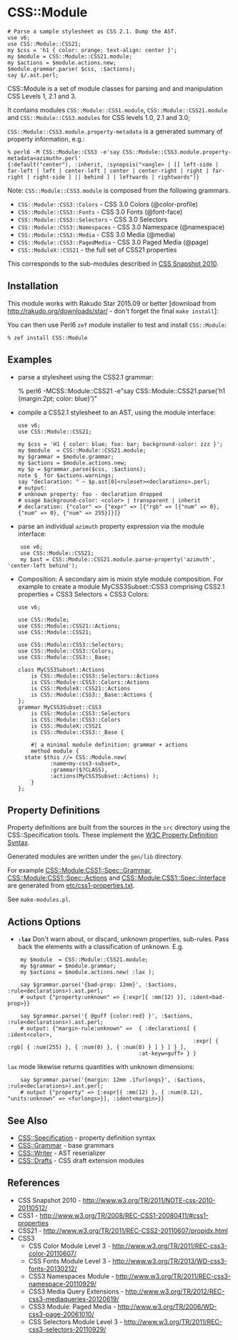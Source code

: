 # CSS::Module

```
# Parse a sample stylesheet as CSS 2.1. Dump the AST.
use v6;
use CSS::Module::CSS21;
my $css = 'h1 { color: orange; text-align: center }';
my $module = CSS::Module::CSS21.module;
my $actions = $module.actions.new;
$module.grammar.parse( $css, :$actions);
say $/.ast.perl;
```

CSS::Module is a set of module classes for parsing and and manipulation CSS Levels 1, 2.1 and  3.

It contains modules `CSS::Module::CSS1.module`, `CSS::Module::CSS21.module` and `CSS::Module::CSS3.modules` for CSS levels 1.0, 2.1 and 3.0;

`CSS::Module::CSS3.module.property-metadata` is a generated summary of property information, e.g.: 
```
% perl6 -M CSS::Module::CSS3 -e'say CSS::Module::CSS3.module.property-metadata<azimuth>.perl'
{:default("center"), :inherit, :synopsis("<angle> | [[ left-side | far-left | left | center-left | center | center-right | right | far-right | right-side ] || behind ] | leftwards | rightwards")}
```

Note: `CSS::Module::CSS3.module` is composed from the following grammars.

- `CSS::Module::CSS3::Colors`     - CSS 3.0 Colors (@color-profile)
- `CSS::Module::CSS3::Fonts`      - CSS 3.0 Fonts (@font-face)
- `CSS::Module::CSS3::Selectors`  - CSS 3.0 Selectors
- `CSS::Module::CSS3::Namespaces` - CSS 3.0 Namespace (@namespace)
- `CSS::Module::CSS3::Media`      - CSS 3.0 Media (@media)
- `CSS::Module::CSS3::PagedMedia` - CSS 3.0 Paged Media (@page)
- `CSS::ModuleX::CSS21`           - the full set of CSS21 properties

This corresponds to the sub-modules described in [CSS Snapshot 2010](http://www.w3.org/TR/2011/NOTE-css-2010-20110512/).

## Installation

This module works with Rakudo Star 2015.09 or better [download from http://rakudo.org/downloads/star/ - don't forget the final `make install`]:

You can then use Perl6 `zef` module installer to test and install `CSS::Module`:

    % zef install CSS::Module

## Examples

- parse a stylesheet using the CSS2.1 grammar:

    % perl6 -MCSS::Module::CSS21 -e"say CSS::Module::CSS21.parse('h1 {margin:2pt; color: blue}')"


- compile a CSS2.1 stylesheet to an AST, using the module interface:

    ```
    use v6;
    use CSS::Module::CSS21;

    my $css = 'H1 { color: blue; foo: bar; background-color: zzz }';
    my $module  = CSS::Module::CSS21.module;
    my $grammar = $module.grammar;
    my $actions = $module.actions.new;
    my $p = $grammar.parse($css, :$actions);
    note $_ for $actions.warnings;
    say "declaration: " ~ $p.ast[0]<ruleset><declarations>.perl;
    # output:
    # unknown property: foo - declaration dropped
    # usage background-color: <color> | transparent | inherit
    # declaration: {"color" => {"expr" => [{"rgb" => [{"num" => 0}, {"num" => 0}, {"num" => 255}]}]}
    ```

- parse an individual `azimuth` property expression via the module interface:

```
    use v6;
    use CSS::Module::CSS21;
    my $ast = CSS::Module::CSS21.module.parse-property('azimuth', 'center-left behind');
```

- Composition: A secondary aim is mixin style module composition. For example to create a module MyCSS3Subset::CSS3 comprising CSS2.1 properties + CSS3 Selectors + CSS3 Colors:

    ```
    use v6;

    use CSS::Module;
    use CSS::Module::CSS21::Actions;
    use CSS::Module::CSS21;

    use CSS::Module::CSS3::Selectors;
    use CSS::Module::CSS3::Colors;
    use CSS::Module::CSS3::_Base;

    class MyCSS3Subset::Actions
        is CSS::Module::CSS3::Selectors::Actions
        is CSS::Module::CSS3::Colors::Actions
        is CSS::ModuleX::CSS21::Actions
        is CSS::Module::CSS3::_Base::Actions {
    };
    grammar MyCSS3Subset::CSS3
        is CSS::Module::CSS3::Selectors
        is CSS::Module::CSS3::Colors
        is CSS::ModuleX::CSS21
        is CSS::Module::CSS3::_Base {

        #| a minimal module definition: grammar + actions
        method module {
	  state $this //= CSS::Module.new(
              :name<my-css3-subset>,
              :grammar($?CLASS),
              :actions(MyCSS3Subset::Actions) );
        }
    };

    ```

## Property Definitions

Property definitions are built from the sources in the `src` directory using the CSS::Specification tools. These implement the [W3C Property Definition Syntax](https://developer.mozilla.org/en-US/docs/Web/CSS/Value_definition_syntax).


Generated modules are written under the `gen/lib` directory.

For example [CSS::Module:CSS1::Spec::Grammar](gen/lib/CSS/Module/CSS1/Spec/Grammar.pm), [CSS::Module:CSS1::Spec::Actions](gen/lib/CSS/Module/CSS1/Spec/Actions.pm) and [CSS::Module:CSS1::Spec::Interface](gen/lib/CSS/Module/CSS1/Spec/Interface.pm) are generated from [etc/css1-properties.txt](etc/css1-properties.txt).

See `make-modules.pl`.

## Actions Options

- **`:lax`** Don't warn about, or discard, unknown properties, sub-rules. Pass back the elements with a classification
of unknown. E.g.
```
    my $module  = CSS::Module::CSS21.module;
    my $grammar = $module.grammar;
    my $actions = $module.actions.new( :lax );

    say $grammar.parse('{bad-prop: 12mm}', :$actions, :rule<declarations>).ast.perl;
    # output {"property:unknown" => {:expr[{ :mm(12) }], :ident<bad-prop>}}

    say $grammar.parse('{ @guff {color:red} }', :$actions, :rule<declarations>).ast.perl;
    # output: {"margin-rule:unknown" =>  { :declarations[ { :ident<color>,
                                                          :expr[ { :rgb[ { :num(255) }, { :num(0) }, { :num(0) } ] } ] } ],
                                         :at-keyw<guff> } }
```
`lax` mode likewise returns quantities with unknown dimensions:
```
    say $grammar.parse('{margin: 12mm .1furlongs}', :$actions, :rule<declarations>).ast.perl;
    # output {"property" => {:expr[{ :mm(12) }, { :num(0.12), "units:unknown" => <furlongs>}], :ident<margin>}}
```
## See Also

- [CSS::Specification](https://github.com/p6-css/perl6-CSS-Specification) - property definition syntax
- [CSS::Grammar](https://github.com/p6-css/perl6-CSS-Grammar) - base grammars
- [CSS::Writer](https://github.com/p6-css/perl6-CSS-Writer) - AST reserializer
- [CSS::Drafts](https://github.com/p6-css/perl6-CSS-Drafts) - CSS draft extension modules

## References

- CSS Snapshot 2010 - http://www.w3.org/TR/2011/NOTE-css-2010-20110512/
- CSS1 - http://www.w3.org/TR/2008/REC-CSS1-20080411/#css1-properties
- CSS21 - http://www.w3.org/TR/2011/REC-CSS2-20110607/propidx.html
- CSS3
  - CSS Color Module Level 3 - http://www.w3.org/TR/2011/REC-css3-color-20110607/
  - CSS Fonts Module Level 3 - http://www.w3.org/TR/2013/WD-css3-fonts-20130212/
  - CSS3 Namespaces Module - http://www.w3.org/TR/2011/REC-css3-namespace-20110929/
  - CSS3 Media Query Extensions - http://www.w3.org/TR/2012/REC-css3-mediaqueries-20120619/
  - CSS3 Module: Paged Media - http://www.w3.org/TR/2006/WD-css3-page-20061010/
  - CSS Selectors Module Level 3 - http://www.w3.org/TR/2011/REC-css3-selectors-20110929/



